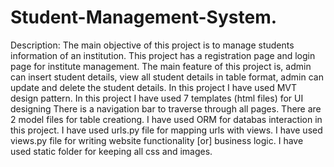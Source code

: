 # Student-Management-System.

Description: The main objective of this project is to manage students information of an institution. 
This project has a registration page and login page for institute management.
The main feature of this project is, admin can insert student details, view all student details in table format, admin can update and delete the student details.
In this project I have used MVT design pattern.
In this project I have used 7 templates (html files) for UI designing
There is a navigation bar to traverse through all pages.
There are 2 model files for table creationg.
I have used ORM for databas interaction in this project.
I have used urls.py file for mapping urls with views.
I have used views.py file for writing website functionality [or] business logic.
I have used static folder for keeping all css and images.
